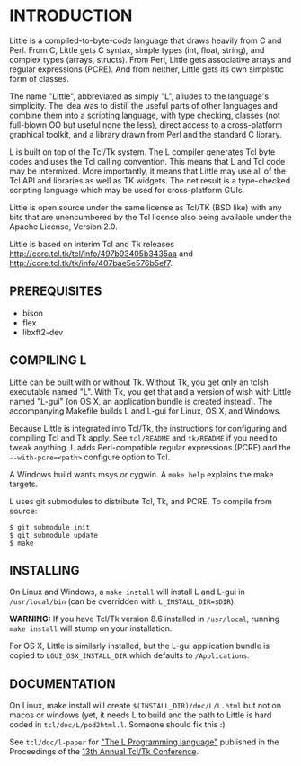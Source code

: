 # INTRODUCTION

Little is a compiled-to-byte-code language that draws heavily from
C and Perl.  From C, Little gets C syntax, simple types (int, float,
string), and complex types (arrays, structs).  From Perl, Little gets
associative arrays and regular expressions (PCRE).  And from neither,
Little gets its own simplistic form of classes.

The name "Little", abbreviated as simply "L", alludes to the language's
simplicity.  The idea was to distill the useful parts of other languages
and combine them into a scripting language, with type checking,
classes (not full-blown OO but useful none the less), direct access to
a cross-platform graphical toolkit, and a library drawn from Perl and
the standard C library.

L is built on top of the Tcl/Tk system.  The L compiler generates Tcl byte
codes and uses the Tcl calling convention.  This means that L and Tcl code
may be intermixed.  More importantly, it means that Little may use all
of the Tcl API and libraries as well as TK widgets.  The net result is a
type-checked scripting language which may be used for cross-platform GUIs.

Little is open source under the same license as Tcl/TK (BSD like) with
any bits that are unencumbered by the Tcl license also being available
under the Apache License, Version 2.0.

Little is based on interim Tcl and Tk releases
http://core.tcl.tk/tcl/info/497b93405b3435aa and
http://core.tcl.tk/tk/info/407bae5e576b5ef7.

## PREREQUISITES

* bison
* flex
* libxft2-dev

## COMPILING L

Little can be built with or without Tk.  Without Tk, you get only an tclsh
executable named "L".  With Tk, you get that and a version of wish
with Little named "L-gui" (on OS X, an application bundle is created instead).
The accompanying Makefile builds L and L-gui for Linux, OS X, and Windows.

Because Little is integrated into Tcl/Tk, the instructions for configuring
and compiling Tcl and Tk apply. See `tcl/README` and `tk/README` if you
need to tweak anything.  L adds Perl-compatible regular expressions
(PCRE) and the `--with-pcre=<path>` configure option to Tcl.

A Windows build wants msys or cygwin.  A `make help` explains the make
targets.

L uses git submodules to distribute Tcl, Tk, and PCRE. To compile from
source:

```
$ git submodule init
$ git submodule update
$ make
```

## INSTALLING

On Linux and Windows, a `make install` will install L and L-gui in
`/usr/local/bin` (can be overridden with `L_INSTALL_DIR=$DIR`).

**WARNING:** If you have Tcl/Tk version 8.6 installed in `/usr/local`,
  running `make install` will stump on your installation.

For OS X, Little is similarly installed, but the L-gui application bundle
is copied to `LGUI_OSX_INSTALL_DIR` which defaults to `/Applications`.

## DOCUMENTATION

On Linux, make install will create `$(INSTALL_DIR)/doc/L/L.html` but
not on macos or windows (yet, it needs L to build and the path to Little
is hard coded in `tcl/doc/L/pod2html.l`.  Someone should fix this :)  

See `tcl/doc/l-paper` for ["The L Programming language"](http://www.tcl.tk/community/tcl2006/papers/Larry_McVoy/l.pdf) published in the
Proceedings of the [13th Annual Tcl/Tk Conference](http://www.tcl.tk/community/tcl2006/schedule.html).
